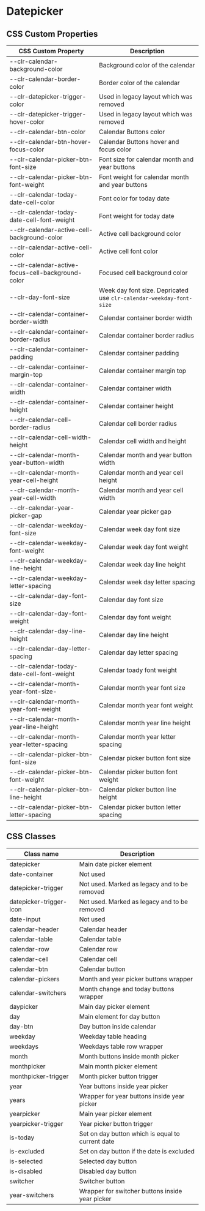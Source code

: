 # Datepicker

## CSS Custom Properties

| CSS Custom Property                               | Description                                                         |
| ------------------------------------------------- | ------------------------------------------------------------------- |
| --clr-calendar-background-color                   | Background color of the calendar                                    |
| --clr-calendar-border-color                       | Border color of the calendar                                        |
| --clr-datepicker-trigger-color                    | Used in legacy layout which was removed                             |
| --clr-datepicker-trigger-hover-color              | Used in legacy layout which was removed                             |
| --clr-calendar-btn-color                          | Calendar Buttons color                                              |
| --clr-calendar-btn-hover-focus-color              | Calendar Buttons hover and focus color                              |
| --clr-calendar-picker-btn-font-size               | Font size for calendar month and year buttons                       |
| --clr-calendar-picker-btn-font-weight             | Font weight for calendar month and year buttons                     |
| --clr-calendar-today-date-cell-color              | Font color for today date                                           |
| --clr-calendar-today-date-cell-font-weight        | Font weight for today date                                          |
| --clr-calendar-active-cell-background-color       | Active cell background color                                        |
| --clr-calendar-active-cell-color                  | Active cell font color                                              |
| --clr-calendar-active-focus-cell-background-color | Focused cell background color                                       |
| --clr-day-font-size                               | Week day font size. Depricated use `clr-calendar-weekday-font-size` |
| --clr-calendar-container-border-width             | Calendar container border width                                     |
| --clr-calendar-container-border-radius            | Calendar container border radius                                    |
| --clr-calendar-container-padding                  | Calendar container padding                                          |
| --clr-calendar-container-margin-top               | Calendar container margin top                                       |
| --clr-calendar-container-width                    | Calendar container width                                            |
| --clr-calendar-container-height                   | Calendar container height                                           |
| --clr-calendar-cell-border-radius                 | Calendar cell border radius                                         |
| --clr-calendar-cell-width-height                  | Calendar cell width and height                                      |
| --clr-calendar-month-year-button-width            | Calendar month and year button width                                |
| --clr-calendar-month-year-cell-height             | Calendar month and year cell height                                 |
| --clr-calendar-month-year-cell-width              | Calendar month and year cell width                                  |
| --clr-calendar-year-picker-gap                    | Calendar year picker gap                                            |
| --clr-calendar-weekday-font-size                  | Calendar week day font size                                         |
| --clr-calendar-weekday-font-weight                | Calendar week day font weight                                       |
| --clr-calendar-weekday-line-height                | Calendar week day line height                                       |
| --clr-calendar-weekday-letter-spacing             | Calendar week day letter spacing                                    |
| --clr-calendar-day-font-size                      | Calendar day font size                                              |
| --clr-calendar-day-font-weight                    | Calendar day font weight                                            |
| --clr-calendar-day-line-height                    | Calendar day line height                                            |
| --clr-calendar-day-letter-spacing                 | Calendar day letter spacing                                         |
| --clr-calendar-today-date-cell-font-weight        | Calendar toady font weight                                          |
| --clr-calendar-month-year-font-size-              | Calendar month year font size                                       |
| --clr-calendar-month-year-font-weight             | Calendar month year font weight                                     |
| --clr-calendar-month-year-line-height             | Calendar month year line height                                     |
| --clr-calendar-month-year-letter-spacing          | Calendar month year letter spacing                                  |
| --clr-calendar-picker-btn-font-size               | Calendar picker button font size                                    |
| --clr-calendar-picker-btn-font-weight             | Calendar picker button font weight                                  |
| --clr-calendar-picker-btn-line-height             | Calendar picker button line height                                  |
| --clr-calendar-picker-btn-letter-spacing          | Calendar picker button letter spacing                               |

## CSS Classes

| Class name              | Description                                      |
| ----------------------- | ------------------------------------------------ |
| datepicker              | Main date picker element                         |
| date-container          | Not used                                         |
| datepicker-trigger      | Not used. Marked as legacy and to be removed     |
| datepicker-trigger-icon | Not used. Marked as legacy and to be removed     |
| date-input              | Not used                                         |
| calendar-header         | Calendar header                                  |
| calendar-table          | Calendar table                                   |
| calendar-row            | Calendar row                                     |
| calendar-cell           | Calendar cell                                    |
| calendar-btn            | Calendar button                                  |
| calendar-pickers        | Month and year picker buttons wrapper            |
| calendar-switchers      | Month change and today buttons wrapper           |
| daypicker               | Main day picker element                          |
| day                     | Main element for day button                      |
| day-btn                 | Day button inside calendar                       |
| weekday                 | Weekday table heading                            |
| weekdays                | Weekdays table row wrapper                       |
| month                   | Month buttons inside month picker                |
| monthpicker             | Main month picker element                        |
| monthpicker-trigger     | Month picker button trigger                      |
| year                    | Year buttons inside year picker                  |
| years                   | Wrapper for year buttons inside year picker      |
| yearpicker              | Main year picker element                         |
| yearpicker-trigger      | Year picker button trigger                       |
| is-today                | Set on day button which is equal to current date |
| is-excluded             | Set on day button if the date is excluded        |
| is-selected             | Selected day button                              |
| is-disabled             | Disabled day button                              |
| switcher                | Switcher button                                  |
| year-switchers          | Wrapper for switcher buttons inside year picker  |
